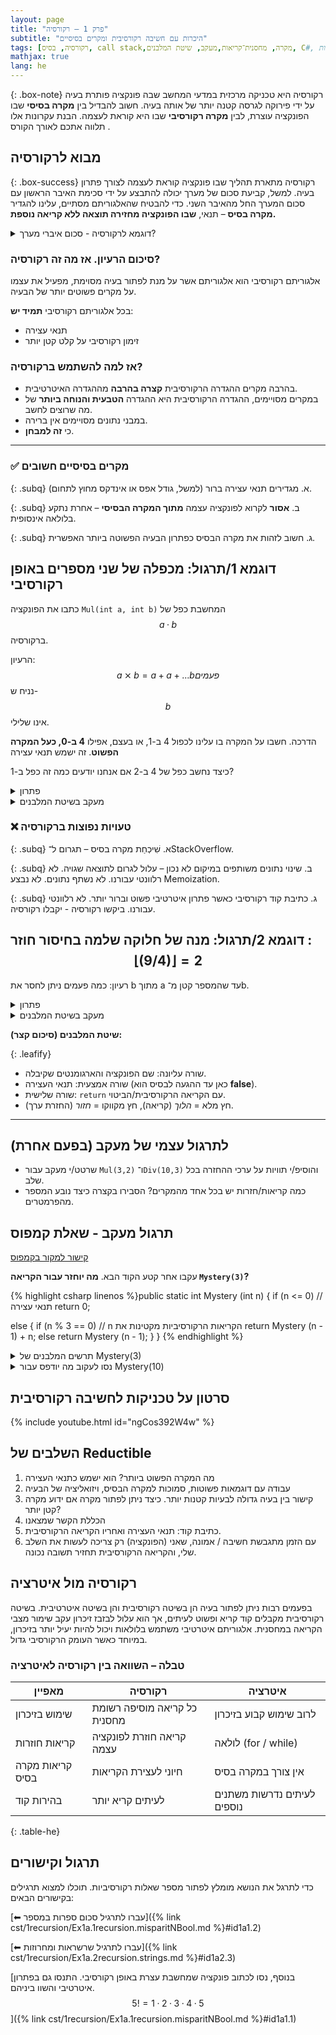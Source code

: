 ```yaml
---
layout: page 
title: "פרק 1 – רקורסיה"
subtitle: "היכרות עם חשיבה רקורסיבית ומקרים בסיסיים"
tags: [רקורסיה, בסיס, call stack,מקרה, מחסנית־קריאות,מעקב, שיטת המלבנים, C#, פתרון בעיות]
mathjax: true
lang: he
---
```


{: .box-note}
רקורסיה היא טכניקה מרכזית במדעי המחשב שבה פונקציה פותרת בעיה על ידי פירוקה לגרסה קטנה יותר של אותה בעיה. חשוב להבדיל בין **מקרה בסיסי** שבו הפונקציה עוצרת, לבין **מקרה רקורסיבי** שבו היא קוראת לעצמה. הבנת עקרונות אלו תלווה אתכם לאורך הקורס .


<!-- Source: UMBC CMSC 202 – Recursion lecture notes -->

## מבוא לרקורסיה


{: .box-success}
רקורסיה מתארת תהליך שבו פונקציה קוראת לעצמה לצורך פתרון בעיה. למשל, קביעת סכום של מערך יכולה להתבצע על ידי סכימת האיבר הראשון עם סכום המערך החל מהאיבר השני. כדי להבטיח שהאלגוריתם מסתיים, עלינו להגדיר **מקרה בסיס** – תנאי, **שבו הפונקציה מחזירה תוצאה ללא קריאה נוספת.**



<details markdown="1">
<summary>דוגמא לרקורסיה - סכום איברי מערך?</summary>

{% highlight csharp linenos %}// סכום אלמנטים במערך באמצעות רקורסיה
public static int Sum(int[] arr, int index)
{
    // מקרה בסיס – הגענו לסוף המערך
    if (index == arr.Length)
        return 0;

    // מקרה רקורסיבי – מוסיפים את הערך הנוכחי לסכום שאר האיברים
    return arr[index] + Sum(arr, index + 1);
}
{% endhighlight %}


<details markdown="1"><summary>הבנת מחסנית הקריאות. או שלא...</summary>

### הבנת מחסנית הקריאות

כל קריאה לפונקציה יוצרת רשומת קריאה חדשה במחסנית. כאשר אנחנו קוראים לפונקציה ברקורסיה, נוצרת שרשרת רשומות עד שמגיעים למקרה הבסיס. לאחר מכן הקריאות מסתיימות בסדר הפוך (LIFO), כמו במחסנית.

<div class="mermaid">
graph TD
    A["Sum(arr, 0)"] --> B["Sum(arr, 1)"]
    B --> C["Sum(arr, 2)"]
    C --> D["Sum(arr, 3)"]
    D --> E["Sum(arr, n)"]
    E --> F[0]
</div>

הדיאגרמה ממחישה כיצד הקריאות נערמות עד למקרה בסיס, ומסמנות חזרה עם הערך 0. כל קריאה מחכה לפתרון הקריאה העמוקה יותר לפני שהיא מחזירה את ערכה.

</details>

בקוד זה המקרה הבסיסי הוא כאשר `index` שווה לגודל המערך. המקרה הרקורסיבי מוסיף את האיבר הנוכחי לתוצאה של קריאה מחדש לפונקציה עם אינדקס מתקדם.

</details>


### סיכום הרעיון. אז מה זה רקורסיה?
אלגוריתם רקורסיבי הוא אלגוריתם אשר על מנת לפתור בעיה מסוימת, מפעיל את עצמו על מקרים פשוטים יותר של הבעיה.

בכל אלגוריתם רקורסיבי **תמיד יש**:
- תנאי עצירה
- זימון רקורסיבי על קלט קטן יותר

### אז למה להשתמש ברקורסיה?
- בהרבה מקרים ההגדרה הרקורסיבית **קצרה בהרבה** מההגדרה האיטרטיבית.
- במקרים מסויימים, ההגדרה הרקורסיבית היא ההגדרה **הטבעית והנוחה ביותר** של מה שרוצים לחשב.
- במבני נתונים מסויימים אין ברירה.
- כי **זה למבחן**.

---

### ✅ מקרים בסיסיים חשובים

{: .subq}
א. מגדירים תנאי עצירה ברור (למשל, גודל אפס או אינדקס מחוץ לתחום).  

{: .subq}
ב. **אסור** לקרוא לפונקציה עצמה **מתוך המקרה הבסיסי** – אחרת נתקע בלולאה אינסופית.  

{: .subq}
ג. חשוב לזהות את מקרה הבסיס כפתרון הבעיה הפשוטה ביותר האפשרית.  


## דוגמא 1/תרגול: מכפלה של שני מספרים באופן רקורסיבי
כתבו את הפונקציה `Mul(int a, int b)` המחשבת כפל של $$a·b$$ ברקורסיה. 

הרעיון: $$a⨯b = a+a+ ... b פעמים$$ נניח ש-$$b$$ אינו שלילי.

הדרכה. חשבו על המקרה בו עלינו לכפול 4 ב-1, או בעצם, אפילו **4 ב-0, כעל המקרה הפשוט**. זה ישמש תנאי עצירה

כיצד נחשב כפל של 4 ב-2 אם אנחנו יודעים כמה זה כפל ב-1?



<details markdown="1"><summary>פתרון</summary>

{% highlight csharp linenos %}public static int Mul(int a, int b)
{
  if (b == 0) 
    return 0; // תנאי עצירה

  return a + Mul(a, b - 1); // b חזרה עם הקטנת 
}
{% endhighlight %}

</details>

<details markdown="1"><summary>מעקב בשיטת המלבנים</summary>


<div class="mermaid">

flowchart TD
A["Mul(4,3)
(b==0? false)
return 4 + Mul(4,2)"] -->|קריאה רקורסיבית| B["Mul(4,2)
(b==0? false)
return 4 + Mul(4,1)"]
B -->|קריאה רקורסיבית| C["Mul(4,1)
(b==0? false)
return 4 + Mul(4,0)"]
C -->|קריאה רקורסיבית| D["Mul(4,0)
(b==0? true)
return 0"]


D -.->|חזרה: 0| C
C -.->|חזרה: 4| B
B -.->|חזרה: 8| A
A -.->|תוצאה: 12| OUT(("Mul(4,3) = 12"))


</div>

{: .box-success }
**מעקב רקורסיה** בשיטת המלבנים: בשורה העליונה – שם הפונקציה והארגומנטים, בשורה האמצעית – תנאי העצירה, ובשורה השלישית – ביטוי ה־ `return`.  
בחיצים: **→** (חץ מלא) מציין *קריאה רקורסיבית (הלוך)*, ו־**-.->** (חץ מקווקו) מציין *החזרת ערך (חזור)*. במעקב שלהלן הכפל $$4·3$$


</details>



### ❌ טעויות נפוצות ברקורסיה

{: .subq}
א. שִׁיכְחַת מקרה בסיס – תגרום ל־StackOverflow.  

{: .subq}
ב. שינוי נתונים משותפים במיקום לא נכון – עלול לגרום לתוצאה שגויה. לא רלוונטי עבורנו. לא נשתף נתונים. לא נבצע Memoization.

{: .subq}
ג. כתיבת קוד רקורסיבי כאשר פתרון איטרטיבי פשוט וברור יותר. לא רלוונטי עבורנו. ביקשו רקורסיה - יקבלו רקורסיה.



## דוגמא 2/תרגול: מנה של חלוקה שלמה בחיסור חוזר : $$\lfloor (9/4) \rfloor = 2$$

רעיון: כמה פעמים ניתן לחסר את b מתוך a עד שהמספר קטן מ־b.




<details markdown="1"><summary>פתרון</summary>

{% highlight csharp linenos %}public static int Div(int a, int b)
{
    if (a < b) 
        return 0;       // תנאי עצירה

    return 1 + Div(a - b, b);  // b חזרה עם חיסור 
}
{% endhighlight %}

</details>



<details markdown="1"><summary>מעקב בשיטת המלבנים</summary>


<div class="mermaid">

flowchart TD
X["Div(9,4) 
(a < b? false)
return 1 + Div(5,4)"] -->|קריאה רקורסיבית| Y["Div(5,4)
(a < b? false)
return 1 + Div(1,4)"]
  Y -->|קריאה רקורסיבית| Z["Div(1,4)
(a < b? true)
return 0"]

  Z -.->|חזרה: 0| Y
  Y -.->|חזרה: 1| X
  X -.->|תוצאה: 2| OUT2(("Div(9,4) = 2"))

</div>

</details>  

**שיטת המלבנים (סיכום קצר):**

{: .leafify}
- שורה עליונה: שם הפונקציה והארגומנטים שקיבלה.
- שורה אמצעית: תנאי העצירה (כאן עד ההגעה לבסיס הוא **false**).
- שורה שלישית: `return` עם הקריאה הרקורסיבית/הביטוי.
- חץ מלא = *הלוך* (קריאה), חץ מקווקו = *חזור* (החזרת ערך).

---

## לתרגול עצמי של מעקב (בפעם אחרת)

- שרטט/י מעקב עבור `Mul(3,2)` ו־`Div(10,3)` והוסיפ/י תוויות על ערכי ההחזרה בכל שלב.
- כמה קריאות/חזרות יש בכל אחד מהמקרים? הסבירו בקצרה כיצד נובע המספר מהפרמטרים.

## תרגול מעקב - שאלת קמפוס

[קישור למקור בקמפוס](https://app.campus.gov.il/learning/course/course-v1:MoE+EDU_Matric_ComputerScienceB_HE+2023_1/block-v1:MoE+EDU_Matric_ComputerScienceB_HE+2023_1+type@sequential+block@544f0df2068641c6a70929278aa4b772/block-v1:MoE+EDU_Matric_ComputerScienceB_HE+2023_1+type@vertical+block@ee0013d1d833495bbe888bb2f693f803)

עקבו אחר קטע הקוד הבא. **מה יוחזר עבור הקריאה `Mystery(3)`?**

{% highlight csharp linenos %}public static int Mystery  (int n)
{
  if (n <= 0) // תנאי עצירה
      return 0;

  else
    {
      if (n % 3 == 0) // n הקריאות הרקורסיביות מקטינות את 
        return Mystery (n - 1) + n;
      else 
        return Mystery (n - 1);
    }
}
{% endhighlight %}


<details markdown="1">
<summary>תרשים המלבנים של Mystery(3)</summary>
<div class="mermaid">

flowchart TD
A["Mystery(3) 
(n <= 0? false) 
(n % 3 == 0? true) 
return Mystery(2) + 3"] -->|קריאה רקורסיבית| B["Mystery(2) 
(n <= 0? false) 
(n % 3 == 0? false) 
return Mystery(1)"]

B -->|קריאה רקורסיבית| C["Mystery(1) 
(n <= 0? false) 
(n % 3 == 0? false) 
return Mystery(0)"]

C -->|קריאה רקורסיבית| D["Mystery(0) 
(n <= 0? true) 
return 0"]

D -.->|חזרה: 0| C
C -.->|חזרה: 0| B
B -.->|חזרה: 0| A
A -.->|תוצאה: 3| OUT(("Mystery(3) = 3"))

</div>
</details>

<details markdown="1">
<summary>נסו לעקוב מה יודפס עבור Mystery(10)</summary>

<div class="mermaid">

flowchart TD
A["Mystery(10) 
(n <= 0? false) 
(n % 3 == 0? false) 
return Mystery(9)"] -->|קריאה רקורסיבית| B["Mystery(9) 
(n <= 0? false) 
(n % 3 == 0? true) 
return Mystery(8) + 9"]

B -->|קריאה רקורסיבית| C["Mystery(8) 
(n <= 0? false) 
(n % 3 == 0? false) 
return Mystery(7)"]

C -->|קריאה רקורסיבית| D["Mystery(7) 
(n <= 0? false) 
(n % 3 == 0? false) 
return Mystery(6)"]

D -->|קריאה רקורסיבית| E["Mystery(6) 
(n <= 0? false) 
(n % 3 == 0? true) 
return Mystery(5) + 6"]

E -->|קריאה רקורסיבית| F["Mystery(5) 
(n <= 0? false) 
(n % 3 == 0? false) 
return Mystery(4)"]

F -->|קריאה רקורסיבית| G["Mystery(4) 
(n <= 0? false) 
(n % 3 == 0? false) 
return Mystery(3)"]

G -->|קריאה רקורסיבית| H["Mystery(3) 
(n <= 0? false) 
(n % 3 == 0? true) 
return Mystery(2) + 3"]

H -->|קריאה רקורסיבית| I["Mystery(2) 
(n <= 0? false) 
(n % 3 == 0? false) 
return Mystery(1)"]

I -->|קריאה רקורסיבית| J["Mystery(1) 
(n <= 0? false) 
(n % 3 == 0? false) 
return Mystery(0)"]

J -->|קריאה רקורסיבית| K["Mystery(0) 
(n <= 0? true) 
return 0"]

%% חיצי החזרה
K -.->|חזרה: 0| J
J -.->|חזרה: 0| I
I -.->|חזרה: 0| H
H -.->|חזרה: 3| G
G -.->|חזרה: 3| F
F -.->|חזרה: 3| E
E -.->|חזרה: 9| D
D -.->|חזרה: 9| C
C -.->|חזרה: 9| B
B -.->|חזרה: 18| A
A -.->|תוצאה: 18| OUT(("Mystery(10) = 18"))

</div>
</details>




## סרטון על טכניקות לחשיבה רקורסיבית
{% include youtube.html id="ngCos392W4w" %} 

## השלבים של Reductible
1. מה המקרה הפשוט ביותר? הוא ישמש כתנאי העצירה
1. עבודה עם דוגמאות פשוטות, סמוכות למקרה הבסיס, ויזואליציה של הבעיה
1. קישור בין בעיה גדולה לבעיות קטנות יותר. כיצד ניתן לפתור מקרה אם ידוע מקרה קטן יותר?
1. הכללת הקשר שמצאנו
1. כתיבת קוד: תנאי העצירה ואחריו הקריאה הרקורסיבית.
1. עם הזמן מתגבשת חשיבה / אמונה, שאני (הפונקציה) רק צריכה לעשות את השלב שלי, והקריאה הרקורסיבית תחזיר תשובה נכונה.


## רקורסיה מול איטרציה

בפעמים רבות ניתן לפתור בעיה הן בשיטה רקורסיבית והן בשיטה איטרטיבית. בשיטה רקורסיבית מקבלים קוד קריא ופשוט לעיתים, אך הוא עלול לבזבז זיכרון עקב שימור מצבי הקריאה במחסנית. אלגוריתם איטרטיבי משתמש בלולאות ויכול להיות יעיל יותר בזיכרון, במיוחד כאשר העומק הרקורסיבי גדול.

### טבלה – השוואה בין רקורסיה לאיטרציה

| מאפיין | רקורסיה | איטרציה |
| --- | --- | --- |
| שימוש בזיכרון | כל קריאה מוסיפה רשומת מחסנית | לרוב שימוש קבוע בזיכרון |
| קריאות חוזרות | קריאה חוזרת לפונקציה עצמה | לולאה (for / while) |
| קריאות מקרה בסיס | חיוני לעצירת הקריאות | אין צורך במקרה בסיס |
| בהירות קוד | לעיתים קריא יותר | לעיתים נדרשות משתנים נוספים |
{: .table-he}

## תרגול וקישורים

כדי לתרגל את הנושא מומלץ לפתור מספר שאלות רקורסיביות. תוכלו למצוא תרגילים בקישורים הבאים:

[⬅ עברו לתרגיל סכום ספרות במספר]({% link cst/1recursion/Ex1a.1recursion.misparitNBool.md %}#id1a1.2)

[⬅ עברו לתרגיל שרשראות ומחרוזות]({% link cst/1recursion/Ex1a.2recursion.strings.md %}#id1a2.3)

[בנוסף, נסו לכתוב פונקציה שמחשבת עצרת באופן רקורסיבי. התנסו גם בפתרון איטרטיבי והשוו ביניהם. $$5! = 1·2·3·4·5$$]({% link cst/1recursion/Ex1a.1recursion.misparitNBool.md %}#id1a1.1)


